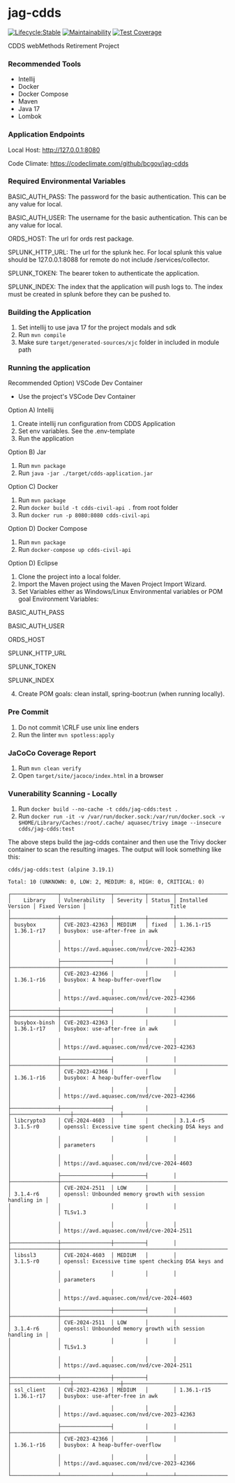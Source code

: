 # jag-cdds
[![Lifecycle:Stable](https://img.shields.io/badge/Lifecycle-Stable-97ca00)](https://github.com/bcgov/jag-cdds)
[![Maintainability](https://api.codeclimate.com/v1/badges/5a7027d5cc5800eeb2fe/maintainability)](https://codeclimate.com/github/bcgov/jag-cdds/maintainability)
[![Test Coverage](https://api.codeclimate.com/v1/badges/5a7027d5cc5800eeb2fe/test_coverage)](https://codeclimate.com/github/bcgov/jag-cdds/test_coverage)

CDDS webMethods Retirement Project


### Recommended Tools
* Intellij
* Docker
* Docker Compose
* Maven
* Java 17
* Lombok

### Application Endpoints

Local Host: http://127.0.0.1:8080

Code Climate: https://codeclimate.com/github/bcgov/jag-cdds

### Required Environmental Variables

BASIC_AUTH_PASS: The password for the basic authentication. This can be any value for local.

BASIC_AUTH_USER: The username for the basic authentication. This can be any value for local.

ORDS_HOST: The url for ords rest package.

SPLUNK_HTTP_URL: The url for the splunk hec. For local splunk this value should be 127.0.0.1:8088 for
remote do not include /services/collector.

SPLUNK_TOKEN: The bearer token to authenticate the application.

SPLUNK_INDEX: The index that the application will push logs to. The index must be created in splunk
before they can be pushed to.

### Building the Application
1) Set intellij to use java 17 for the project modals and sdk
2) Run ``mvn compile``
3) Make sure ```target/generated-sources/xjc``` folder in included in module path


### Running the application

Recommended Option) VSCode Dev Container
- Use the project's VSCode Dev Container

Option A) Intellij
1) Create intellij run configuration from CDDS Application
2) Set env variables. See the .env-template
3) Run the application

Option B) Jar
1) Run ```mvn package```
2) Run ```java -jar ./target/cdds-application.jar```

Option C) Docker
1) Run ```mvn package```
2) Run ```docker build -t cdds-civil-api .``` from root folder
3) Run ```docker run -p 8080:8080 cdds-civil-api```

Option D) Docker Compose
1) Run ```mvn package```
2) Run ```docker-compose up cdds-civil-api```

Option D) Eclipse
1) Clone the project into a local folder.
2) Import the Maven project using the Maven Project Import Wizard.
3) Set Variables either as Windows/Linux Environmental variables or POM goal Environment Variables:

BASIC_AUTH_PASS

BASIC_AUTH_USER

ORDS_HOST

SPLUNK_HTTP_URL

SPLUNK_TOKEN

SPLUNK_INDEX


4) Create POM goals: clean install, spring-boot:run  (when running locally).

### Pre Commit
1) Do not commit \CRLF use unix line enders
2) Run the linter ```mvn spotless:apply```

### JaCoCo Coverage Report
1) Run ```mvn clean verify```
3) Open ```target/site/jacoco/index.html``` in a browser

### Vunerability Scanning - Locally
1) Run ```docker build --no-cache -t cdds/jag-cdds:test .```
2) Run ```docker run -it -v /var/run/docker.sock:/var/run/docker.sock -v $HOME/Library/Caches:/root/.cache/ aquasec/trivy image --insecure cdds/jag-cdds:test```

The above steps build the jag-cdds container and then use the Trivy docker container to scan the resulting images.  The output will look something like this:

```
cdds/jag-cdds:test (alpine 3.19.1)

Total: 10 (UNKNOWN: 0, LOW: 2, MEDIUM: 8, HIGH: 0, CRITICAL: 0)

┌───────────────┬────────────────┬──────────┬────────┬───────────────────┬───────────────┬───────────────────────────────────────────────────────────┐
│    Library    │ Vulnerability  │ Severity │ Status │ Installed Version │ Fixed Version │                           Title                           │
├───────────────┼────────────────┼──────────┼────────┼───────────────────┼───────────────┼───────────────────────────────────────────────────────────┤
│ busybox       │ CVE-2023-42363 │ MEDIUM   │ fixed  │ 1.36.1-r15        │ 1.36.1-r17    │ busybox: use-after-free in awk                            │
│               │                │          │        │                   │               │ https://avd.aquasec.com/nvd/cve-2023-42363                │
│               ├────────────────┤          │        │                   ├───────────────┼───────────────────────────────────────────────────────────┤
│               │ CVE-2023-42366 │          │        │                   │ 1.36.1-r16    │ busybox: A heap-buffer-overflow                           │
│               │                │          │        │                   │               │ https://avd.aquasec.com/nvd/cve-2023-42366                │
├───────────────┼────────────────┤          │        │                   ├───────────────┼───────────────────────────────────────────────────────────┤
│ busybox-binsh │ CVE-2023-42363 │          │        │                   │ 1.36.1-r17    │ busybox: use-after-free in awk                            │
│               │                │          │        │                   │               │ https://avd.aquasec.com/nvd/cve-2023-42363                │
│               ├────────────────┤          │        │                   ├───────────────┼───────────────────────────────────────────────────────────┤
│               │ CVE-2023-42366 │          │        │                   │ 1.36.1-r16    │ busybox: A heap-buffer-overflow                           │
│               │                │          │        │                   │               │ https://avd.aquasec.com/nvd/cve-2023-42366                │
├───────────────┼────────────────┤          │        ├───────────────────┼───────────────┼───────────────────────────────────────────────────────────┤
│ libcrypto3    │ CVE-2024-4603  │          │        │ 3.1.4-r5          │ 3.1.5-r0      │ openssl: Excessive time spent checking DSA keys and       │
│               │                │          │        │                   │               │ parameters                                                │
│               │                │          │        │                   │               │ https://avd.aquasec.com/nvd/cve-2024-4603                 │
│               ├────────────────┼──────────┤        │                   ├───────────────┼───────────────────────────────────────────────────────────┤
│               │ CVE-2024-2511  │ LOW      │        │                   │ 3.1.4-r6      │ openssl: Unbounded memory growth with session handling in │
│               │                │          │        │                   │               │ TLSv1.3                                                   │
│               │                │          │        │                   │               │ https://avd.aquasec.com/nvd/cve-2024-2511                 │
├───────────────┼────────────────┼──────────┤        │                   ├───────────────┼───────────────────────────────────────────────────────────┤
│ libssl3       │ CVE-2024-4603  │ MEDIUM   │        │                   │ 3.1.5-r0      │ openssl: Excessive time spent checking DSA keys and       │
│               │                │          │        │                   │               │ parameters                                                │
│               │                │          │        │                   │               │ https://avd.aquasec.com/nvd/cve-2024-4603                 │
│               ├────────────────┼──────────┤        │                   ├───────────────┼───────────────────────────────────────────────────────────┤
│               │ CVE-2024-2511  │ LOW      │        │                   │ 3.1.4-r6      │ openssl: Unbounded memory growth with session handling in │
│               │                │          │        │                   │               │ TLSv1.3                                                   │
│               │                │          │        │                   │               │ https://avd.aquasec.com/nvd/cve-2024-2511                 │
├───────────────┼────────────────┼──────────┤        ├───────────────────┼───────────────┼───────────────────────────────────────────────────────────┤
│ ssl_client    │ CVE-2023-42363 │ MEDIUM   │        │ 1.36.1-r15        │ 1.36.1-r17    │ busybox: use-after-free in awk                            │
│               │                │          │        │                   │               │ https://avd.aquasec.com/nvd/cve-2023-42363                │
│               ├────────────────┤          │        │                   ├───────────────┼───────────────────────────────────────────────────────────┤
│               │ CVE-2023-42366 │          │        │                   │ 1.36.1-r16    │ busybox: A heap-buffer-overflow                           │
│               │                │          │        │                   │               │ https://avd.aquasec.com/nvd/cve-2023-42366                │
└───────────────┴────────────────┴──────────┴────────┴───────────────────┴───────────────┴───────────────────────────────────────────────────────────┘
```
